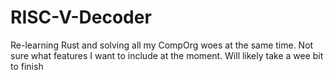 # RISC-V-Decoder
Re-learning Rust and solving all my CompOrg woes at the same time. Not sure what features I want to include at the moment. Will likely take a wee bit to finish

